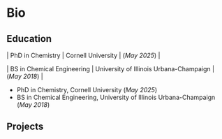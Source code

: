 # Bio

## Education

| PhD in Chemistry        |   Cornell University   | (_May 2025_) |

| BS in Chemical Engineering |   University of Illinois Urbana-Champaign   | (_May 2018_) |


- PhD in Chemistry,   Cornell University (_May 2025_)
- BS in Chemical Engineering, University of Illinois Urbana-Champaign (_May 2018_)

## Projects

